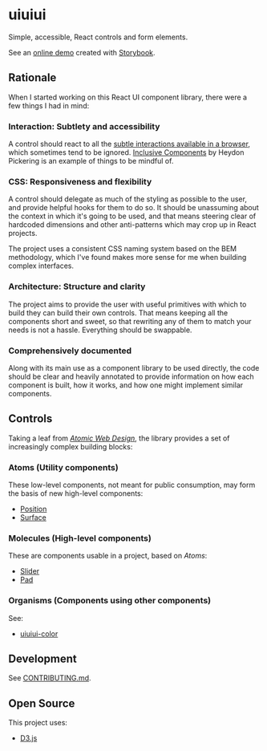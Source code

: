 # uiuiui

Simple, accessible, React controls and form elements.

See an [online demo](https://danburzo.github.io/uiuiui/storybook-static) created with [Storybook](https://storybook.js.org).

## Rationale

When I started working on this React UI component library, there were a few things I had in mind:

### Interaction: Subtlety and accessibility

A control should react to all the [subtle interactions available in a browser](https://medium.com/@addyosmani/accessible-ui-components-for-the-web-39e727101a67), which sometimes tend to be ignored. [Inclusive Components](https://inclusive-components.design/) by Heydon Pickering is an example of things to be mindful of.

### CSS: Responsiveness and flexibility

A control should delegate as much of the styling as possible to the user, and provide helpful hooks for them to do so. It should be unassuming about the context in which it's going to be used, and that means steering clear of hardcoded dimensions and other anti-patterns which may crop up in React projects.

The project uses a consistent CSS naming system based on the BEM methodology, which I've found makes more sense for me when building complex interfaces.

### Architecture: Structure and clarity

The project aims to provide the user with useful primitives with which to build they can build their own controls. That means keeping all the components short and sweet, so that rewriting any of them to match your needs is not a hassle. Everything should be swappable.

### Comprehensively documented

Along with its main use as a component library to be used directly, the code should be clear and heavily annotated to provide information on how each component is built, how it works, and how one might implement similar components.

## Controls

Taking a leaf from [_Atomic Web Design_](bradfrost.com/blog/post/atomic-web-design/), the library provides a set of increasingly complex building blocks:

### Atoms (Utility components)

These low-level components, not meant for public consumption, may form the basis of new high-level components:

* [Position](./components/Position/README.md)
* [Surface](./components/Surface/README.md)

### Molecules (High-level components)

These are components usable in a project, based on _Atoms_:

* [Slider](./components/Slider/README.md)
* [Pad](./components/Pad/README.md)

### Organisms (Components using other components)

See:

* [uiuiui-color](https://github.com/danburzo/uiuiui-color)

## Development

See [CONTRIBUTING.md](./CONTRIBUTING.md).

## Open Source

This project uses:

* [D3.js](https://github.com/d3)

